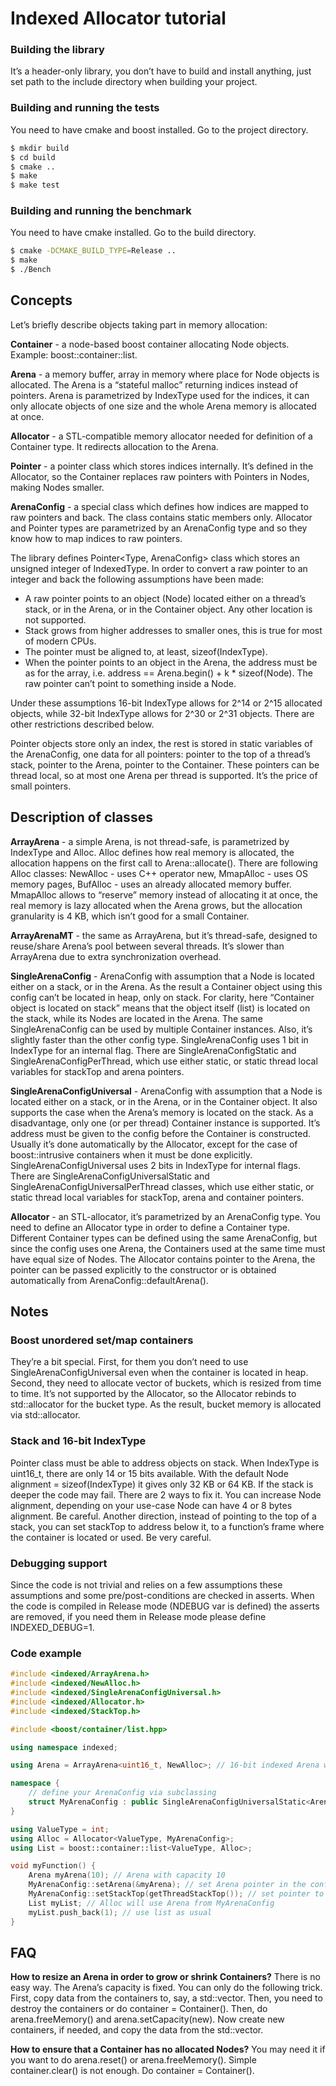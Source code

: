# Indexed Allocator tutorial

### Building the library
It’s a header-only library, you don’t have to build and install anything, just set path to the include directory when building your project.

### Building and running the tests
You need to have cmake and boost installed. Go to the project directory.
```sh
$ mkdir build
$ cd build
$ cmake ..
$ make
$ make test
```

### Building and running the benchmark
You need to have cmake installed. Go to the build directory.
```sh
$ cmake -DCMAKE_BUILD_TYPE=Release ..
$ make
$ ./Bench
```

## Concepts
Let’s briefly describe objects taking part in memory allocation:

**Container** - a node-based boost container allocating Node objects. Example: boost::container::list<int>.

**Arena** - a memory buffer, array in memory where place for Node objects is allocated. The Arena is a “stateful malloc” returning indices instead of pointers. Arena is parametrized by IndexType used for the indices, it can only allocate objects of one size and the whole Arena memory is allocated at once.

**Allocator** - a STL-compatible memory allocator needed for definition of a Container type. It redirects allocation to the Arena.

**Pointer** - a pointer class which stores indices internally. It’s defined in the Allocator, so the Container replaces raw pointers with Pointers in Nodes, making Nodes smaller.

**ArenaConfig** - a special class which defines how indices are mapped to raw pointers and back. The class contains static members only. Allocator and Pointer types are parametrized by an ArenaConfig type and so they know how to map indices to raw pointers.

The library defines Pointer<Type, ArenaConfig> class which stores an unsigned integer of IndexedType. In order to convert a raw pointer to an integer and back the following assumptions have been made:
 - A raw pointer points to an object (Node) located either on a thread’s stack, or in the Arena, or in the Container object. Any other location is not supported.
 - Stack grows from higher addresses to smaller ones, this is true for most of modern CPUs.
- The pointer must be aligned to, at least, sizeof(IndexType).
- When the pointer points to an object in the Arena, the address must be as for the array<Node>, i.e. address == Arena.begin() + k * sizeof(Node). The raw pointer can’t point to something inside a Node.

Under these assumptions 16-bit IndexType allows for 2^14 or 2^15 allocated objects, while 32-bit IndexType allows for 2^30 or 2^31 objects. There are other restrictions described below.

Pointer objects store only an index, the rest is stored in static variables of the ArenaConfig, one data for all pointers: pointer to the top of a thread’s stack, pointer to the Arena, pointer to the Container. These pointers can be thread local, so at most one Arena per thread is supported. It’s the price of small pointers.

## Description of classes
**ArrayArena** - a simple Arena, is not thread-safe, is parametrized by IndexType and Alloc. Alloc defines how real memory is allocated, the allocation happens on the first call to Arena::allocate(). There are following Alloc classes: NewAlloc - uses C++ operator new, MmapAlloc - uses OS memory pages, BufAlloc - uses an already allocated memory buffer. MmapAlloc allows to “reserve” memory instead of allocating it at once, the real memory is lazy allocated when the Arena grows, but the allocation granularity is 4 KB, which isn’t good for a small Container.

**ArrayArenaMT** - the same as ArrayArena, but it’s thread-safe, designed to reuse/share Arena’s pool between several threads. It’s slower than ArrayArena due to extra synchronization overhead.

**SingleArenaConfig** - ArenaConfig with assumption that a Node is located either on a stack, or in the Arena. As the result a Container object using this config can’t be located in heap, only on stack. For clarity, here “Container object is located on stack” means that the object itself (list) is located on the stack, while its Nodes are located in the Arena. The same SingleArenaConfig can be used by multiple Container instances. Also, it’s slightly faster than the other config type. SingleArenaConfig uses 1 bit in IndexType for an internal flag. There are SingleArenaConfigStatic and SingleArenaConfigPerThread, which use either static, or static thread local variables for stackTop and arena pointers.

**SingleArenaConfigUniversal** - ArenaConfig with assumption that a Node is located either on a stack, or in the Arena, or in the Container object. It also supports the case when the Arena’s memory is located on the stack. As a disadvantage, only one (or per thread) Container instance is supported. It’s address must be given to the config before the Container is constructed. Usually it’s done automatically by the Allocator, except for the case of boost::intrusive containers when it must be done explicitly. SingleArenaConfigUniversal uses 2 bits in IndexType for internal flags. There are SingleArenaConfigUniversalStatic and SingleArenaConfigUniversalPerThread classes, which use either static, or static thread local variables for stackTop, arena and container pointers.

**Allocator** - an STL-allocator, it’s parametrized by an ArenaConfig type. You need to define an Allocator type in order to define a Container type. Different Container types can be defined using the same ArenaConfig, but since the config uses one Arena, the Containers used at the same time must have equal size of Nodes. The Allocator contains pointer to the Arena, the pointer can be passed explicitly to the constructor or is obtained automatically from ArenaConfig::defaultArena().

## Notes

### Boost unordered set/map containers
They’re a bit special. First, for them you don’t need to use SingleArenaConfigUniversal even when the container is located in heap. Second, they need to allocate vector of buckets, which is resized from time to time. It’s not supported by the Allocator, so the Allocator rebinds to std::allocator for the bucket type. As the result, bucket memory is allocated via std::allocator.

### Stack and 16-bit IndexType
Pointer class must be able to address objects on stack. When IndexType is uint16_t, there are only 14 or 15 bits available. With the default Node alignment = sizeof(IndexType) it gives only 32 KB or 64 KB. If the stack is deeper the code may fail. There are 2 ways to fix it. You can increase Node alignment, depending on your use-case Node can have 4 or 8 bytes alignment. Be careful. Another direction, instead of pointing to the top of a stack, you can set stackTop to address below it, to a function’s frame where the container is located or used. Be very careful.

### Debugging support
Since the code is not trivial and relies on a few assumptions these assumptions and some pre/post-conditions are checked in asserts. When the code is compiled in Release mode (NDEBUG var is defined) the asserts are removed, if you need them in Release mode please define INDEXED_DEBUG=1.

### Code example
```C++
#include <indexed/ArrayArena.h>
#include <indexed/NewAlloc.h>
#include <indexed/SingleArenaConfigUniversal.h>
#include <indexed/Allocator.h>
#include <indexed/StackTop.h>

#include <boost/container/list.hpp>

using namespace indexed;

using Arena = ArrayArena<uint16_t, NewAlloc>; // 16-bit indexed Arena with new()

namespace {
    // define your ArenaConfig via subclassing
    struct MyArenaConfig : public SingleArenaConfigUniversalStatic<Arena, MyArenaConfig> {};
}

using ValueType = int;
using Alloc = Allocator<ValueType, MyArenaConfig>;
using List = boost::container::list<ValueType, Alloc>;

void myFunction() {
    Arena myArena(10); // Arena with capacity 10
    MyArenaConfig::setArena(&myArena); // set Arena pointer in the config
    MyArenaConfig::setStackTop(getThreadStackTop()); // set pointer to the top of the stack
    List myList; // Alloc will use Arena from MyArenaConfig
    myList.push_back(1); // use list as usual
}
```

## FAQ
**How to resize an Arena in order to grow or shrink Containers?**
There is no easy way. The Arena’s capacity is fixed. You can only do the following trick. First, copy data from the containers to, say, a std::vector. Then, you need to destroy the containers or do container = Container(). Then, do arena.freeMemory() and arena.setCapacity(new). Now create new containers, if needed, and copy the data from the std::vector.

**How to ensure that a Container has no allocated Nodes?**
You may need it if you want to do arena.reset() or arena.freeMemory(). Simple container.clear() is not enough. Do container = Container().
